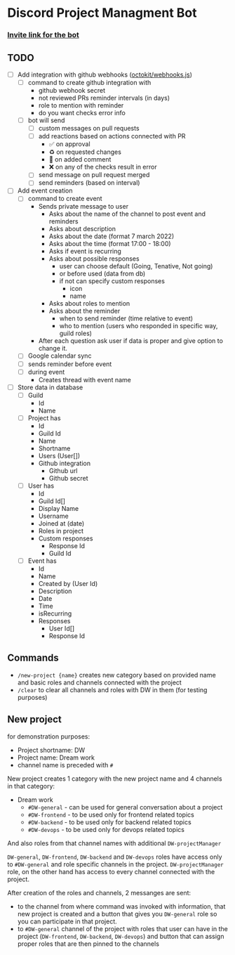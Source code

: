 # Discord Project Managment Bot

### [Invite link for the bot](https://discord.com/api/oauth2/authorize?client_id=937356374038437938&permissions=8&scope=bot%20applications.commands)

## TODO
- [ ] Add integration with github webhooks ([octokit/webhooks.js](https://github.com/octokit/webhooks.js/))
  - [ ] command to create github integration with
    - github webhook secret
    - not reviewed PRs reminder intervals (in days)
    - role to mention with reminder
    - do you want checks error info
  - [ ] bot will send
    - [ ] custom messages on pull requests
    - [ ] add reactions based on actions connected with PR
      - ✅ on approval
      - ♻️ on requested changes
      - 📝 on added comment
      - ❌ on any of the checks result in error
    - [ ] send message on pull request merged
    - [ ] send reminders (based on interval)
- [ ] Add event creation
  - [ ] command to create event
    - Sends private message to user
      - Asks about the name of the channel to post event and reminders
      - Asks about description
      - Asks about the date (format 7 march 2022)
      - Asks about the time (format 17:00 - 18:00)
      - Asks if event is recurring
      - Asks about possible responses
        - user can choose default (Going, Tenative, Not going)
        - or before used (data from db)
        - if not can specify custom responses
          - icon
          - name
      - Asks about roles to mention
      - Asks about the reminder
        - when to send reminder (time relative to event)
        - who to mention (users who responded in specific way, guild roles)
    - After each question ask user if data is proper and give option to change it.
  - [ ] Google calendar sync
  - [ ] sends reminder before event
  - [ ] during event
    - Creates thread with event name
- [ ] Store data in database
  - [ ] Guild
    - Id
    - Name
  - [ ] Project has
    - Id 
    - Guild Id
    - Name
    - Shortname
    - Users (User[])
    - Github integration 
      - Github url
      - Github secret
  - [ ] User has
    - Id
    - Guild Id[]
    - Display Name
    - Username
    - Joined at (date)
    - Roles in project
    - Custom responses
      - Response Id
      - Guild Id
  - [ ] Event has
    - Id
    - Name
    - Created by (User Id)
    - Description
    - Date
    - Time
    - isRecurring
    - Responses
      - User Id[]
      - Response Id

## Commands

- `/new-project {name}` creates new category based on provided name and basic roles and channels connected with the project 
- `/clear` to clear all channels and roles with DW in them (for testing purposes)

## New project
for demonstration purposes:
- Project shortname: DW
- Project name: Dream work
- channel name is preceded with `#`

New project creates 1 category with the new project name and 4 channels in that category:
- Dream work
  - `#DW-general` - can be used for general conversation about a project
  - `#DW-frontend` - to be used only for frontend related topics
  - `#DW-backend` - to be used only for backend related topics
  - `#DW-devops` - to be used only for devops related topics

And also roles from that channel names with additional `DW-projectManager`

`DW-general`, `DW-frontend`, `DW-backend` and `DW-devops` roles have access only to `#DW-general` and role specific channels in the project. `DW-projectManager` role, on the other hand has access to every channel connected with the project.

After creation of the roles and channels, 2 messanges are sent:
- to the channel from where command was invoked with information, that new project is created and a button that gives you `DW-general` role so you can participate in that project.
- to `#DW-general` channel of the project with roles that user can have in the project (`DW-frontend`, `DW-backend`, `DW-devops`) and button that can assign proper roles
that are then pinned to the channels
